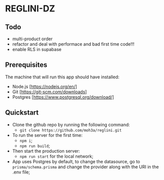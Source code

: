 # REGLINI-DZ

## Todo

- multi-product order
- refactor and deal with performace and bad first time code!!!
- enable RLS in supabase

## Prerequisites

The machine that will run this app should have installed:

- Node.js [https://nodejs.org/en/]
- Git [https://git-scm.com/downloads]
- Postgres [https://www.postgresql.org/download/]

## Quickstart

- Clone the github repo by running the following command:
  - `git clone https://github.com/moh3a/reglini.git`
- To run the server for the first time:
  - `npm i`;
  - `npm run build`;
- Then start the production server:
  - `npm run start` for the local network;
- App uses Postgres by default, to change the datasource, go to `prisma/schema.prisma` and change the provider along with the URI in the .env file;
